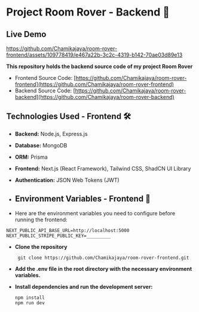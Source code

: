# Project Room Rover - Backend 🚀

## Live Demo


https://github.com/Chamikajaya/room-rover-frontend/assets/109778419/e467a22b-3c2c-4319-b142-70ae03d89e13





**This repository holds the backend source code of my project Room Rover**

- Frontend Source Code: [https://github.com/Chamikajaya/room-rover-frontend](https://github.com/Chamikajaya/room-rover-frontend)
- Backend Source Code: [https://github.com/Chamikajaya/room-rover-backend](https://github.com/Chamikajaya/room-rover-backend)

## Technologies Used - Frontend 🛠️

- **Backend:** Node.js, Express.js
- **Database:** MongoDB
- **ORM:** Prisma
- **Frontend:** Next.js (React Framework), Tailwind CSS, ShadCN UI Library
- **Authentication:** JSON Web Tokens (JWT)

- ## Environment Variables - Frontend 🔧

- Here are the environment variables you need to configure before running the frontend:

```
NEXT_PUBLIC_API_BASE_URL=http://localhost:5000
NEXT_PUBLIC_STRIPE_PUBLIC_KEY=_________
```


- **Clone the repository**
  ```
   git clone https://github.com/Chamikajaya/room-rover-frontend.git
  ```
- **Add the .env file in the root directory with the necessary environment variables.**

- **Install dependencies and run the development server:**
  ```
  npm install
  npm run dev
  ```

